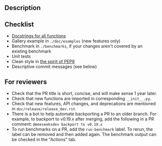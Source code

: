 ## Description

<!-- If this is a bug-fix or enhancement, state the issue # it closes -->
<!-- If this is a new feature, reference what paper it implements. -->


## Checklist

<!-- It's fine to submit PRs which are a work in progress! -->
<!-- But before they are merged, all PRs should provide: -->
- [Docstrings for all functions](https://github.com/numpy/numpy/blob/master/doc/example.py)
- Gallery example in `./doc/examples` (new features only)
- Benchmark in `./benchmarks`, if your changes aren't covered by an
  existing benchmark
- Unit tests
- Clean style in [the spirit of PEP8](https://www.python.org/dev/peps/pep-0008/)
- Descriptive commit messages (see below)

<!-- For detailed information on these and other aspects see -->
<!-- the scikit-image contribution guidelines. -->
<!-- https://scikit-image.org/docs/dev/contribute.html -->

## For reviewers

<!-- Don't remove the checklist below. -->
- Check that the PR title is short, concise, and will make sense 1 year
  later.
- Check that new functions are imported in corresponding `__init__.py`.
- Check that new features, API changes, and deprecations are mentioned in
  `doc/release/release_dev.rst`.
- There is a bot to help automate backporting a PR to an older branch. For
  example, to backport to v0.19.x after merging, add the following in a PR
  comment: `@meeseeksdev backport to v0.19.x`
- To run benchmarks on a PR, add the `run-benchmark` label. To rerun, the label
  can be removed and then added again. The benchmark output can be checked in
  the "Actions" tab.
